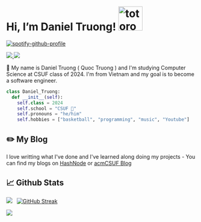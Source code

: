 # Hi, I’m Daniel Truong!   <img src="https://emoji.gg/assets/emoji/9085-totoro.png" width="64px" height="64px" alt="totoro">
[![spotify-github-profile](https://spotify-github-profile.vercel.app/api/view?uid=31tsszeyy7cbfka7lhcaxpgw3a4u&cover_image=true&theme=novatorem&bar_color=74a7fe&bar_color_cover=false)](https://github.com/kittinan/spotify-github-profile)

<a href=https://www.linkedin.com/in/truong-duy-1122001/> <img src="https://img.shields.io/badge/-LinkedIn-0e76a8?style=plastic&logo=linkedIn"> </a> <img src="https://komarev.com/ghpvc/?username=anhduy1202&color=blue">


👨 My name is Daniel Truong ( Quoc Truong ) and I'm studying Computer Science at CSUF class of 2024. I'm from Vietnam and my goal is to become a software engineer.

```python
class Daniel_Truong:
  def __init__(self):
    self.class = 2024
    self.school = "CSUF 🐘"
    self.pronouns = "he/him"
    self.hobbies = ["basketball", "programming", "music", "Youtube"]
```

## ✏️ My Blog

I love writting what I've done and I've learned along doing my projects - You can find my blogs on [HashNode](https://danieltruong.hashnode.dev) or [acmCSUF Blog](https://acmcsuf.com/blog)


## 📈 Github Stats


<img src="https://github-readme-stats.vercel.app/api?username=anhduy1202&theme=tokyonight&show_icons=true&count_private=true"> &nbsp; [![GitHub Streak](http://github-readme-streak-stats.herokuapp.com?user=anhduy1202&theme=tokyonight&date_format=M%20j%5B%2C%20Y%5D)](https://git.io/streak-stats)

<img src="https://github-readme-stats.vercel.app/api/top-langs/?username=anhduy1202&theme=tokyonight&layout=compact&langs_count=6">

<!---
anhduy1202/anhduy1202 is a ✨ special ✨ repository because its `README.md` (this file) appears on your GitHub profile.
You can click the Preview link to take a look at your changes.
--->
